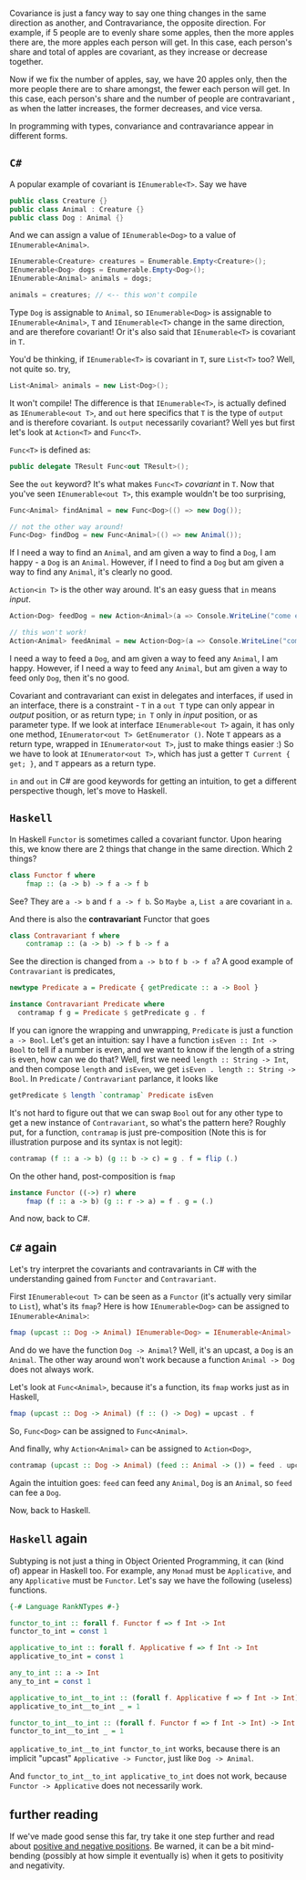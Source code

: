 Covariance is just a fancy way to say one thing changes in the same direction as another, and Contravariance, the opposite direction. For example, if 5 people are to evenly share some apples, then the more apples there are, the more apples each person will get. In this case, each person's share and total of apples are covariant, as they increase or decrease together.

Now if we fix the number of apples, say, we have 20 apples only, then the more people there are to share amongst, the fewer each person will get. In this case, each person's share and the number of people are contravariant , as when the latter increases, the former decreases, and vice versa.

In programming with types, convariance and contravariance appear in different forms.

## `C#`

A popular example of covariant is `IEnumerable<T>`. Say we have

```csharp
public class Creature {}
public class Animal : Creature {}
public class Dog : Animal {}
```

And we can assign a value of `IEnumerable<Dog>` to a value of `IEnumerable<Animal>`.

```csharp
IEnumerable<Creature> creatures = Enumerable.Empty<Creature>();
IEnumerable<Dog> dogs = Enumerable.Empty<Dog>();
IEnumerable<Animal> animals = dogs;

animals = creatures; // <-- this won't compile
```

Type `Dog` is assignable to `Animal`, so `IEnumerable<Dog>` is assignable to `IEnumerable<Animal>`, `T` and `IEnumerable<T>` change in the same direction, and are therefore covariant! Or it's also said that `IEnumerable<T>` is covariant in `T`. 

You'd be thinking, if `IEnumerable<T>` is covariant in `T`, sure `List<T>` too? Well, not quite so. try,

```csharp
List<Animal> animals = new List<Dog>();
```

It won't compile! The difference is that `IEnumerable<T>`, is actually defined as `IEnumerable<out T>`, and `out` here specifics that `T` is the type of `output` and is therefore covariant. Is `output` necessarily covariant? Well yes but first let's look at `Action<T>` and `Func<T>`.

`Func<T>` is defined as:

```csharp
public delegate TResult Func<out TResult>();
```

See the `out` keyword? It's what makes `Func<T>` *covariant* in `T`. Now that you've seen `IEnumerable<out T>`, this example wouldn't be too surprising,

```csharp
Func<Animal> findAnimal = new Func<Dog>(() => new Dog());

// not the other way around!
Func<Dog> findDog = new Func<Animal>(() => new Animal());
```

If I need a way to find an `Animal`, and am given a way to find a `Dog`, I am happy - a `Dog` is an `Animal`. However, if I need to find a `Dog` but am given a way to find any `Animal`, it's clearly no good.

`Action<in T>` is the other way around. It's an easy guess that `in` means *input*.

```csharp
Action<Dog> feedDog = new Action<Animal>(a => Console.WriteLine("come eat!"));

// this won't work!
Action<Animal> feedAnimal = new Action<Dog>(a => Console.WriteLine("come eat!"));
```

I need a way to feed a `Dog`, and am given a way to feed any `Animal`, I am happy. However, if I need a way to feed any `Animal`, but am given a way to feed only `Dog`, then it's no good.

Covariant and contravariant can exist in delegates and interfaces, if used in an interface, there is a constraint - `T` in a `out T` type can only appear in *output* position, or as return type; `in T` only in *input* position, or as parameter type. If we look at interface `IEnumerable<out T>` again, it has only one method, `IEnumerator<out T> GetEnumerator ()`. Note `T` appears as a return type, wrapped in `IEnumerator<out T>`, just to make things easier :) So we have to look at `IEnumerator<out T>`, which has just a getter `T Current { get; }`, and `T` appears as a return type.

`in` and `out` in C# are good keywords for getting an intuition, to get a different perspective though, let's move to Haskell.

## `Haskell`

In Haskell `Functor` is sometimes called a covariant functor. Upon hearing this, we know there are 2 things that change in the same direction. Which 2 things?

```haskell
class Functor f where
    fmap :: (a -> b) -> f a -> f b
```

See? They are `a -> b` and `f a -> f b`. So `Maybe a`, `List a` are covariant in `a`.

And there is also the **contravariant** Functor that goes

```haskell
class Contravariant f where
    contramap :: (a -> b) -> f b -> f a
```

See the direction is changed from `a -> b` to `f b -> f a`? A good example of `Contravariant` is predicates, 

```haskell
newtype Predicate a = Predicate { getPredicate :: a -> Bool }

instance Contravariant Predicate where
  contramap f g = Predicate $ getPredicate g . f
```

If you can ignore the wrapping and unwrapping, `Predicate` is just a function `a -> Bool`. Let's get an intuition: say I have a function `isEven :: Int -> Bool` to tell if a number is even, and we want to know if the length of a string is even, how can we do that? Well, first we need `length :: String -> Int`, and then compose `length` and `isEven`, we get `isEven . length :: String -> Bool`. In `Predicate` / `Contravariant` parlance, it looks like

```haskell
getPredicate $ length `contramap` Predicate isEven
```

It's not hard to figure out that we can swap `Bool` out for any other type to get a new instance of `Contravariant`, so what's the pattern here? Roughly put, for a function, `contramap` is just pre-composition (Note this is for illustration purpose and its syntax is not legit):

```haskell
contramap (f :: a -> b) (g :: b -> c) = g . f = flip (.)
```

On the other hand, post-composition is `fmap`

```haskell
instance Functor ((->) r) where
    fmap (f :: a -> b) (g :: r -> a) = f . g = (.)
```

And now, back to C#.

## `C#` again

Let's try interpret the covariants and contravariants in C# with the understanding gained from `Functor` and `Contravariant`.

First `IEnumerable<out T>` can be seen as a `Functor` (it's actually very similar to `List`), what's its `fmap`? Here is how `IEnumerable<Dog>` can be assigned to `IEnumerable<Animal>`:

```haskell
fmap (upcast :: Dog -> Animal) IEnumerable<Dog> = IEnumerable<Animal>
```

And do we have the function `Dog -> Animal`? Well, it's an upcast, a `Dog` is an `Animal`. The other way around won't work because a function `Animal -> Dog` does not always work.

Let's look at `Func<Animal>`, because it's a function, its `fmap` works just as in Haskell,

```haskell
fmap (upcast :: Dog -> Animal) (f :: () -> Dog) = upcast . f
```

So, `Func<Dog>` can be assigned to `Func<Animal>`.

And finally, why `Action<Animal>` can be assigned to `Action<Dog>`,

```haskell
contramap (upcast :: Dog -> Animal) (feed :: Animal -> ()) = feed . upcast
```

Again the intuition goes: `feed` can feed any `Animal`, `Dog` is an `Animal`, so `feed` can fee a `Dog`.

Now, back to Haskell.

## `Haskell` again

Subtyping is not just a thing in Object Oriented Programming, it can (kind of) appear in Haskell too. For example, any `Monad` must be `Applicative`, and any `Applicative` must be `Functor`. Let's say we have the following (useless) functions. 

```haskell
{-# Language RankNTypes #-}

functor_to_int :: forall f. Functor f => f Int -> Int
functor_to_int = const 1

applicative_to_int :: forall f. Applicative f => f Int -> Int
applicative_to_int = const 1

any_to_int :: a -> Int
any_to_int = const 1

applicative_to_int__to_int :: (forall f. Applicative f => f Int -> Int) -> Int
applicative_to_int__to_int _ = 1

functor_to_int__to_int :: (forall f. Functor f => f Int -> Int) -> Int
functor_to_int__to_int _ = 1
```

`applicative_to_int__to_int functor_to_int` works, because there is an implicit "upcast" `Applicative -> Functor`, just like `Dog -> Animal`.

And `functor_to_int__to_int applicative_to_int` does not work, because `Functor -> Applicative` does not necessarily work.

## further reading

If we've made good sense this far, try take it one step further and read about [positive and negative positions](https://www.schoolofhaskell.com/user/commercial/content/covariance-contravariance). Be warned, it can be a bit mind-bending (possibly at how simple it eventually is) when it gets to positivity and negativity.
